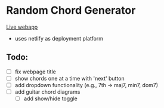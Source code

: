 # Random Chord Generator
[Live webapp](www.randomchordpractice.com)
- uses netlify as deployment platform

## Todo:

- [ ] fix webpage title   
- [ ] show chords one at a time with 'next' button   
- [ ] add dropdown functionality (e.g., 7th -> maj7, min7, dom7)   
- [ ] add guitar chord diagrams
    - [ ] add show/hide toggle   
